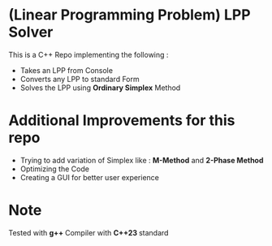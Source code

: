 # (Linear Programming Problem) LPP Solver

This is a C++ Repo implementing the following : 
<ul>
  <li>Takes an LPP from Console </li>
  <li>Converts any LPP to standard Form </li>
  <li> Solves the LPP using <strong>Ordinary Simplex</strong> Method </li>
</ul>

# Additional Improvements for this repo
<ul>
  <li> Trying to add variation of Simplex like : <strong>M-Method</strong> and <strong>2-Phase Method</strong> </li>
  <li> Optimizing the Code </li>
  <li> Creating a GUI for better user experience </li>
</ul>

# Note
Tested with <strong> g++ </strong> Compiler with <strong> C++23 </strong> standard
